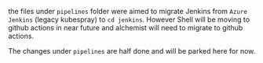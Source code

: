 the files under `pipelines` folder were aimed to migrate Jenkins from `Azure Jenkins` (legacy kubespray) to `cd jenkins`.
However Shell will be moving to github actions in near future and alchemist will need to migrate to github actions.

The changes under `pipelines` are half done and will be parked here for now.